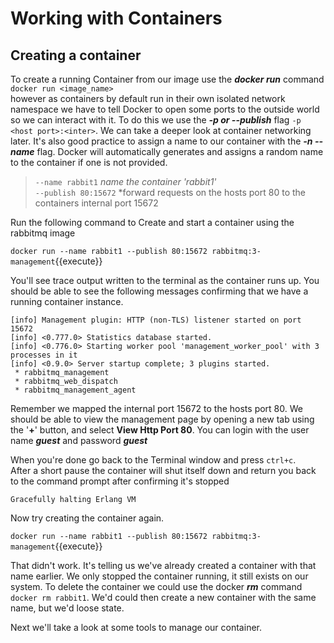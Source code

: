 # Working with Containers #

## Creating a container ##
To create a running Container from our image use the ***docker run*** command `docker run <image_name>`  
however as containers by default run in their own isolated network namespace we have to tell Docker to open some ports to the outside world so we can interact with it. To do this we use the ***-p or --publish*** flag `-p <host port>:<inter>`. We can take a deeper look at container networking later.
It's also good practice to assign a name to our container with the ***-n --name*** flag. Docker will automatically generates and assigns a random name to the container if one is not provided.

> `--name rabbit1` *name the container 'rabbit1'*  
> `--publish 80:15672` *forward requests on the hosts port 80 to the containers internal port 15672 

Run the following command to Create and start a container using the rabbitmq image

`docker run --name rabbit1 --publish 80:15672 rabbitmq:3-management`{{execute}}

You'll see trace output written to the terminal as the container runs up. You should be able to see the following messages confirming that we have a running container instance.

```
[info] Management plugin: HTTP (non-TLS) listener started on port 15672 
[info] <0.777.0> Statistics database started. 
[info] <0.776.0> Starting worker pool 'management_worker_pool' with 3 processes in it 
[info] <0.9.0> Server startup complete; 3 plugins started. 
 * rabbitmq_management
 * rabbitmq_web_dispatch 
 * rabbitmq_management_agent  
```
 Remember we mapped the internal port 15672 to the hosts port 80. We should be able to view the management page by opening a new tab using the '**+**' button, and select **View Http Port 80**. You can login with the user name ***guest*** and password ***guest***

 When you're done go back to the Terminal window and press `ctrl+c`.  
 After a short pause the container will shut itself down and return you back to the command prompt after confirming it's stopped
 
 `Gracefully halting Erlang VM`

 Now try creating the container again.

 `docker run --name rabbit1 --publish 80:15672 rabbitmq:3-management`{{execute}}

That didn't work. It's telling us we've already created a container with that name earlier. We only stopped the container running, it still exists on our system. To delete the container we could use the docker ***rm*** command `docker rm rabbit1`. We'd could then create a new container with the same name, but we'd loose state. 

Next we'll take a look at some tools to manage our container.


